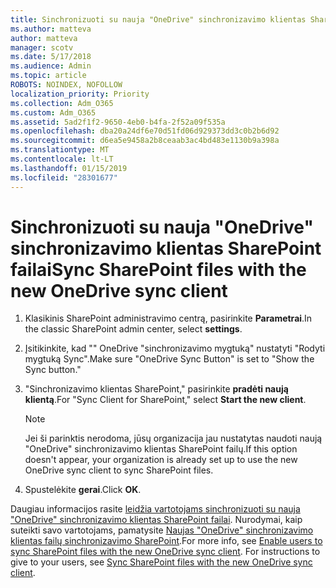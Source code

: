 ```yaml
---
title: Sinchronizuoti su nauja "OneDrive" sinchronizavimo klientas SharePoint failai
ms.author: matteva
author: matteva
manager: scotv
ms.date: 5/17/2018
ms.audience: Admin
ms.topic: article
ROBOTS: NOINDEX, NOFOLLOW
localization_priority: Priority
ms.collection: Adm_O365
ms.custom: Adm_O365
ms.assetid: 5ad2f1f2-9650-4eb0-b4fa-2f52a09f535a
ms.openlocfilehash: dba20a24df6e70d51fd06d929373dd3c0b2b6d92
ms.sourcegitcommit: d6ea5e9458a2b8ceaab3ac4bd483e1130b9a398a
ms.translationtype: MT
ms.contentlocale: lt-LT
ms.lasthandoff: 01/15/2019
ms.locfileid: "28301677"
---
```

# <a name="sync-sharepoint-files-with-the-new-onedrive-sync-client"></a><span data-ttu-id="7a0b7-102">Sinchronizuoti su nauja "OneDrive" sinchronizavimo klientas SharePoint failai</span><span class="sxs-lookup"><span data-stu-id="7a0b7-102">Sync SharePoint files with the new OneDrive sync client</span></span>

1. <span data-ttu-id="7a0b7-103">Klasikinis SharePoint administravimo centrą, pasirinkite **Parametrai**.</span><span class="sxs-lookup"><span data-stu-id="7a0b7-103">In the classic SharePoint admin center, select **settings**.</span></span>
    
2. <span data-ttu-id="7a0b7-104">Įsitikinkite, kad "" OneDrive "sinchronizavimo mygtuką" nustatyti "Rodyti mygtuką Sync".</span><span class="sxs-lookup"><span data-stu-id="7a0b7-104">Make sure "OneDrive Sync Button" is set to "Show the Sync button."</span></span>
    
3. <span data-ttu-id="7a0b7-105">"Sinchronizavimo klientas SharePoint," pasirinkite **pradėti naują klientą**.</span><span class="sxs-lookup"><span data-stu-id="7a0b7-105">For "Sync Client for SharePoint," select **Start the new client**.</span></span>
    
    > [!NOTE]
    > <span data-ttu-id="7a0b7-106">Jei ši parinktis nerodoma, jūsų organizacija jau nustatytas naudoti naują "OneDrive" sinchronizavimo klientas SharePoint failų.</span><span class="sxs-lookup"><span data-stu-id="7a0b7-106">If this option doesn't appear, your organization is already set up to use the new OneDrive sync client to sync SharePoint files.</span></span> 
  
4. <span data-ttu-id="7a0b7-107">Spustelėkite **gerai**.</span><span class="sxs-lookup"><span data-stu-id="7a0b7-107">Click **OK**.</span></span>
    
<span data-ttu-id="7a0b7-p101">Daugiau informacijos rasite [leidžia vartotojams sinchronizuoti su nauja "OneDrive" sinchronizavimo klientas SharePoint failai](https://go.microsoft.com/fwlink/?linkid=866433). Nurodymai, kaip suteikti savo vartotojams, pamatysite [Naujas "OneDrive" sinchronizavimo klientas failų sinchronizavimo SharePoint](https://go.microsoft.com/fwlink/?linkid=866427).</span><span class="sxs-lookup"><span data-stu-id="7a0b7-p101">For more info, see [Enable users to sync SharePoint files with the new OneDrive sync client](https://go.microsoft.com/fwlink/?linkid=866433). For instructions to give to your users, see [Sync SharePoint files with the new OneDrive sync client](https://go.microsoft.com/fwlink/?linkid=866427).</span></span>
  

